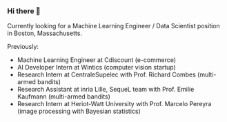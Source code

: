 ### Hi there 👋


Currently looking for a Machine Learning Engineer / Data Scientist position in Boston, Massachusetts.

Previously:
- Machine Learning Engineer at Cdiscount (e-commerce)
- AI Developer Intern at Wintics (computer vision startup)
- Research Intern at CentraleSupelec with Prof. Richard Combes (multi-armed bandits)
- Research Assistant at inria Lille, SequeL team with Prof. Emilie Kaufmann (multi-armed bandits)
- Research Intern at Heriot-Watt University with Prof. Marcelo Pereyra (image processing with Bayesian statistics)

